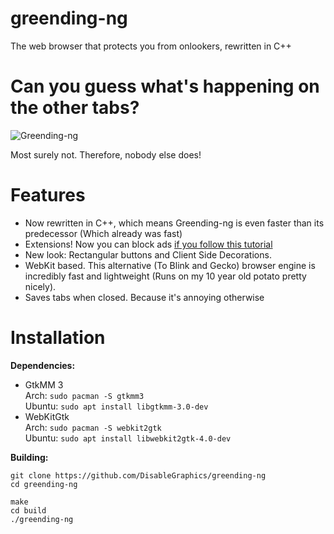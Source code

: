 # greending-ng
The web browser that protects you from onlookers, rewritten in C++

# Can you guess what's happening on the other tabs?

![Greending-ng](https://user-images.githubusercontent.com/48135147/163360614-1e6345bb-1481-407d-a938-37d9ee336866.png)

Most surely not. Therefore, nobody else does!

# Features
- Now rewritten in C++, which means Greending-ng is even faster than its predecessor (Which already was fast)
- Extensions! Now you can block ads <a href=adblock.md>if you follow this tutorial</a>
- New look: Rectangular buttons and Client Side Decorations.
- WebKit based. This alternative (To Blink and Gecko) browser engine is incredibly fast and lightweight (Runs on my 10 year old potato pretty nicely). 
- Saves tabs when closed. Because it's annoying otherwise 

# Installation
**Dependencies:**
- GtkMM 3 <br>Arch: `sudo pacman -S gtkmm3`<br>Ubuntu: `sudo apt install libgtkmm-3.0-dev`
- WebKitGtk <br>Arch: `sudo pacman -S webkit2gtk`<br>Ubuntu: `sudo apt install libwebkit2gtk-4.0-dev`

**Building:**
```
git clone https://github.com/DisableGraphics/greending-ng
cd greending-ng

make
cd build
./greending-ng
```
